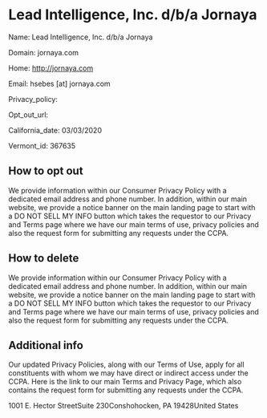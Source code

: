 
# Lead Intelligence, Inc. d/b/a Jornaya

Name: Lead Intelligence, Inc. d/b/a Jornaya

Domain: jornaya.com

Home: http://jornaya.com

Email: hsebes [at] jornaya.com

Privacy_policy: 

Opt_out_url: 

California_date: 03/03/2020

Vermont_id: 367635



## How to opt out

We provide information within our Consumer Privacy Policy with a dedicated email address and phone number. In addition, within our main website, we provide a notice banner on the main landing page to start with a DO NOT SELL MY INFO button which takes the requestor to our Privacy and Terms page where we have our main terms of use, privacy policies and also the request form for submitting any requests under the CCPA.

## How to delete

We provide information within our Consumer Privacy Policy with a dedicated email address and phone number. In addition, within our main website, we provide a notice banner on the main landing page to start with a DO NOT SELL MY INFO button which takes the requestor to our Privacy and Terms page where we have our main terms of use, privacy policies and also the request form for submitting any requests under the CCPA.

## Additional info

Our updated Privacy Policies, along with our Terms of Use, apply for all constituents with whom we may have direct or indirect access under the CCPA. Here is the link to our main Terms and Privacy Page, which also contains the request form for submitting any requests under the CCPA.

1001 E. Hector StreetSuite 230Conshohocken, PA 19428United States

